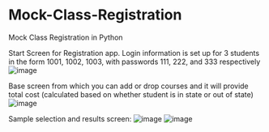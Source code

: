 # Mock-Class-Registration
Mock Class Registration in Python

Start Screen for Registration app. Login information is set up for 3 students in the form 1001, 1002, 1003, with passwords 111, 222, and 333 respectively
![image](https://user-images.githubusercontent.com/65206057/177247217-922add85-b9aa-40fb-b3d3-87ca2ed3a1bd.png)

Base screen from which you can add or drop courses and it will provide total cost (calculated based on whether student is in state or out of state)
![image](https://user-images.githubusercontent.com/65206057/177247330-71879307-0d8b-4bcf-82de-69b93cedc0cc.png)

Sample selection and results screen:
![image](https://user-images.githubusercontent.com/65206057/177247412-64e856a7-a405-4975-b02e-ff52132a8a2a.png)
![image](https://user-images.githubusercontent.com/65206057/177247426-d4a7f003-b8e9-4a94-8857-261a032893ab.png)
